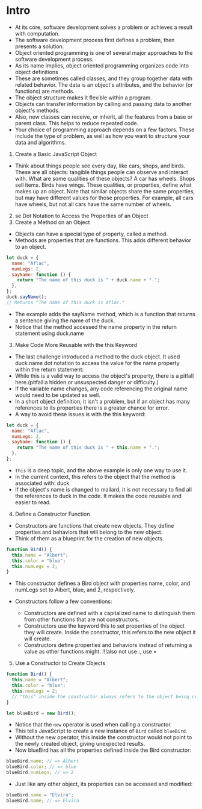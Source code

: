 # Intro

- At its core, software development solves a problem or achieves a result with computation.
- The software development process first defines a problem, then presents a solution.
- Object oriented programming is one of several major approaches to the software development process.
- As its name implies, object oriented programming organizes code into object definitions
- These are sometimes called classes, and they group together data with related behavior. The data is an object's attributes, and the behavior (or functions) are methods.
- The object structure makes it flexible within a program.
- Objects can transfer information by calling and passing data to another object's methods.
- Also, new classes can receive, or inherit, all the features from a base or parent class. This helps to reduce repeated code.
- Your choice of programming approach depends on a few factors. These include the type of problem, as well as how you want to structure your data and algorithms.

1. Create a Basic JavaScript Object

- Think about things people see every day, like cars, shops, and birds. These are all objects: tangible things people can observe and interact with.
  What are some qualities of these objects? A car has wheels. Shops sell items. Birds have wings.
  These qualities, or properties, define what makes up an object. Note that similar objects share the same properties, but may have different values for those properties. For example, all cars have wheels, but not all cars have the same number of wheels.

2. se Dot Notation to Access the Properties of an Object
3. Create a Method on an Object

- Objects can have a special type of property, called a method.
- Methods are properties that are functions. This adds different behavior to an object.

```js
let duck = {
  name: "Aflac",
  numLegs: 2,
  sayName: function () {
    return "The name of this duck is " + duck.name + ".";
  },
};
duck.sayName();
// Returns "The name of this duck is Aflac."
```

- The example adds the sayName method, which is a function that returns a sentence giving the name of the duck.
- Notice that the method accessed the name property in the return statement using duck.name

3. Make Code More Reusable with the this Keyword

- The last challenge introduced a method to the duck object. It used duck.name dot notation to access the value for the name property within the return statement:
- While this is a valid way to access the object's property, there is a pitfall here.(pitfall:a hidden or unsuspected danger or difficulty.)
- If the variable name changes, any code referencing the original name would need to be updated as well.
- In a short object definition, it isn't a problem, but if an object has many references to its properties there is a greater chance for error.
- A way to avoid these issues is with the this keyword:

```js
let duck = {
  name: "Aflac",
  numLegs: 2,
  sayName: function () {
    return "The name of this duck is " + this.name + ".";
  },
};
```

- `this` is a deep topic, and the above example is only one way to use it.
- In the current context, this refers to the object that the method is associated with: duck
- If the object's name is changed to mallard, it is not necessary to find all the references to duck in the code. It makes the code reusable and easier to read.

4. Define a Constructor Function

- Constructors are functions that create new objects. They define properties and behaviors that will belong to the new object.
- Think of them as a blueprint for the creation of new objects.

```js
function Bird() {
  this.name = "Albert";
  this.color = "blue";
  this.numLegs = 2;
}
```

- This constructor defines a Bird object with properties name, color, and numLegs set to Albert, blue, and 2, respectively.

- Constructors follow a few conventions:

  - Constructors are defined with a capitalized name to distinguish them from other functions that are not constructors.
  - Constructors use the keyword this to set properties of the object they will create. Inside the constructor, this refers to the new object it will create.
  - Constructors define properties and behaviors instead of returning a value as other functions might.
    !!!also not use :, use =

5. Use a Constructor to Create Objects

```js
function Bird() {
  this.name = "Albert";
  this.color = "blue";
  this.numLegs = 2;
  // "this" inside the constructor always refers to the object being created
}

let blueBird = new Bird();
```

- Notice that the `new` operator is used when calling a constructor.
- This tells JavaScript to create a new instance of `Bird` called `blueBird`.
- Without the new operator, this inside the constructor would not point to the newly created object, giving unexpected results.
- Now blueBird has all the properties defined inside the Bird constructor:

```js
blueBird.name; // => Albert
blueBird.color; // => blue
blueBird.numLegs; // => 2
```

- Just like any other object, its properties can be accessed and modified:

```js
blueBird.name = "Elvira";
blueBird.name; // => Elvira
```
